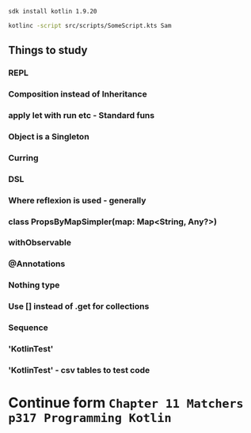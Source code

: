 ```bash
sdk install kotlin 1.9.20
```

```bash
kotlinc -script src/scripts/SomeScript.kts Sam
```

## Things to study
### REPL
### Composition instead of Inheritance
### apply let with run etc - Standard funs
### Object is a Singleton
### Curring
### DSL
### Where reflexion is used - generally
### class PropsByMapSimpler(map: Map<String, Any?>)
### withObservable
### @Annotations
### Nothing type
### Use [] instead of .get for collections
### Sequence
### 'KotlinTest'
### 'KotlinTest' - csv tables to test code


# Continue form `Chapter 11 Matchers p317 Programming Kotlin`